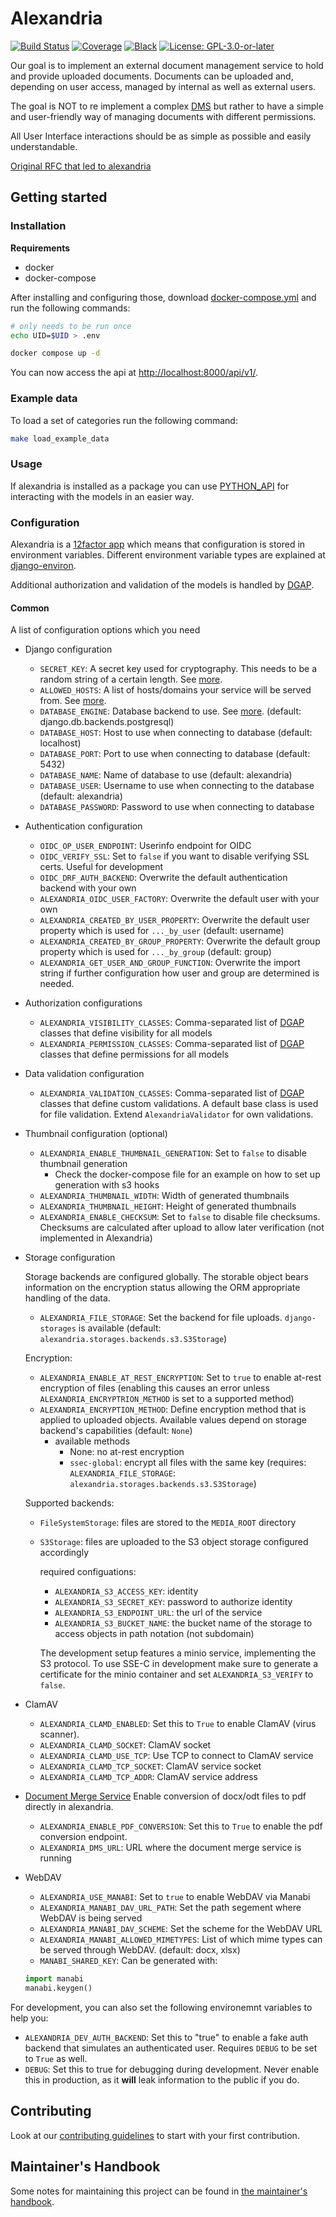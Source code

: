 # Alexandria

[![Build Status](https://github.com/projectcaluma/alexandria/workflows/Tests/badge.svg)](https://github.com/projectcaluma/alexandria/actions?query=workflow%3ATests)
[![Coverage](https://img.shields.io/badge/coverage-100%25-brightgreen.svg)](https://github.com/projectcaluma/alexandria/blob/master/pyproject.toml#L107)
[![Black](https://img.shields.io/badge/code%20style-black-000000.svg)](https://github.com/projectcaluma/alexandria)
[![License: GPL-3.0-or-later](https://img.shields.io/github/license/projectcaluma/alexandria)](https://spdx.org/licenses/GPL-3.0-or-later.html)

Our goal is to implement an external document management service to hold and provide uploaded documents.
Documents can be uploaded and, depending on user access, managed by internal as well as external users.

The goal is NOT to re implement a complex [DMS](https://en.wikipedia.org/wiki/Document_management_system) but rather to have a simple and user-friendly way of managing documents with different permissions.

All User Interface interactions should be as simple as possible and easily understandable.

[Original RFC that led to alexandria](docs/original_alexandria_rfc.md)

## Getting started

### Installation

**Requirements**

- docker
- docker-compose

After installing and configuring those, download [docker-compose.yml](https://raw.githubusercontent.com/projectcaluma/alexandria/master/docker-compose.yml) and run the following commands:

```bash
# only needs to be run once
echo UID=$UID > .env

docker compose up -d
```

You can now access the api at [http://localhost:8000/api/v1/](http://localhost:8000/api/v1/).

### Example data

To load a set of categories run the following command:

```bash
make load_example_data
```

### Usage

If alexandria is installed as a package you can use [PYTHON_API](PYTHON_API.md) for interacting with the models in an easier way.

### Configuration

Alexandria is a [12factor app](https://12factor.net/) which means that configuration is stored in environment variables.
Different environment variable types are explained at [django-environ](https://github.com/joke2k/django-environ#supported-types).

Additional authorization and validation of the models is handled by [DGAP](https://github.com/adfinis/django-generic-api-permissions/?tab=readme-ov-file#usage---for-people-deploying-a-dgap-equipped-app).

#### Common

A list of configuration options which you need

- Django configuration
  - `SECRET_KEY`: A secret key used for cryptography. This needs to be a random string of a certain length. See [more](https://docs.djangoproject.com/en/2.1/ref/settings/#std:setting-SECRET_KEY).
  - `ALLOWED_HOSTS`: A list of hosts/domains your service will be served from. See [more](https://docs.djangoproject.com/en/2.1/ref/settings/#allowed-hosts).
  - `DATABASE_ENGINE`: Database backend to use. See [more](https://docs.djangoproject.com/en/2.1/ref/settings/#std:setting-DATABASE-ENGINE). (default: django.db.backends.postgresql)
  - `DATABASE_HOST`: Host to use when connecting to database (default: localhost)
  - `DATABASE_PORT`: Port to use when connecting to database (default: 5432)
  - `DATABASE_NAME`: Name of database to use (default: alexandria)
  - `DATABASE_USER`: Username to use when connecting to the database (default: alexandria)
  - `DATABASE_PASSWORD`: Password to use when connecting to database
- Authentication configuration
  - `OIDC_OP_USER_ENDPOINT`: Userinfo endpoint for OIDC
  - `OIDC_VERIFY_SSL`: Set to `false` if you want to disable verifying SSL certs. Useful for development
  - `OIDC_DRF_AUTH_BACKEND`: Overwrite the default authentication backend with your own
  - `ALEXANDRIA_OIDC_USER_FACTORY`: Overwrite the default user with your own
  - `ALEXANDRIA_CREATED_BY_USER_PROPERTY`: Overwrite the default user property which is used for `..._by_user` (default: username)
  - `ALEXANDRIA_CREATED_BY_GROUP_PROPERTY`: Overwrite the default group property which is used for `..._by_group` (default: group)
  - `ALEXANDRIA_GET_USER_AND_GROUP_FUNCTION`: Overwrite the import string if further configuration how user and group are determined is needed.
- Authorization configurations
  - `ALEXANDRIA_VISIBILITY_CLASSES`: Comma-separated list of [DGAP](https://github.com/adfinis/django-generic-api-permissions/?tab=readme-ov-file#visibilities) classes that define visibility for all models
  - `ALEXANDRIA_PERMISSION_CLASSES`: Comma-separated list of [DGAP](https://github.com/adfinis/django-generic-api-permissions/?tab=readme-ov-file#permissions) classes that define permissions for all models
- Data validation configuration
  - `ALEXANDRIA_VALIDATION_CLASSES`: Comma-separated list of [DGAP](https://github.com/adfinis/django-generic-api-permissions/?tab=readme-ov-file#data-validation) classes that define custom validations. A default base class is used for file validation. Extend `AlexandriaValidator` for own validations.
- Thumbnail configuration (optional)

  - `ALEXANDRIA_ENABLE_THUMBNAIL_GENERATION`: Set to `false` to disable thumbnail generation
    - Check the docker-compose file for an example on how to set up generation with s3 hooks
  - `ALEXANDRIA_THUMBNAIL_WIDTH`: Width of generated thumbnails
  - `ALEXANDRIA_THUMBNAIL_HEIGHT`: Height of generated thumbnails
  - `ALEXANDRIA_ENABLE_CHECKSUM`: Set to `false` to disable file checksums. Checksums are calculated after upload to allow later verification (not implemented in Alexandria)

- Storage configuration

  Storage backends are configured globally. The storable object bears information on the encryption status allowing the ORM appropriate handling of the data.

  - `ALEXANDRIA_FILE_STORAGE`: Set the backend for file uploads. `django-storages` is available (default: `alexandria.storages.backends.s3.S3Storage`)

  Encryption:

  - `ALEXANDRIA_ENABLE_AT_REST_ENCRYPTION`: Set to `true` to enable at-rest encryption of files (enabling this causes an error unless `ALEXANDRIA_ENCRYPTRION_METHOD` is set to a supported method)
  - `ALEXANDRIA_ENCRYPTION_METHOD`: Define encryption method that is applied to uploaded objects. Available values depend on storage backend's capabilities (default: `None`)
    - available methods
      - None: no at-rest encryption
      - `ssec-global`: encrypt all files with the same key (requires: `ALEXANDRIA_FILE_STORAGE`: `alexandria.storages.backends.s3.S3Storage`)

  Supported backends:

  - `FileSystemStorage`: files are stored to the `MEDIA_ROOT` directory
  - `S3Storage`: files are uploaded to the S3 object storage configured accordingly

    required configuations:

    - `ALEXANDRIA_S3_ACCESS_KEY`: identity
    - `ALEXANDRIA_S3_SECRET_KEY`: password to authorize identity
    - `ALEXANDRIA_S3_ENDPOINT_URL`: the url of the service
    - `ALEXANDRIA_S3_BUCKET_NAME`: the bucket name of the storage to access objects in path notation (not subdomain)

    The development setup features a minio service, implementing the S3 protocol.
    To use SSE-C in development make sure to generate a certificate for the minio container and set `ALEXANDRIA_S3_VERIFY` to `false`.

- ClamAV

  - `ALEXANDRIA_CLAMD_ENABLED`: Set this to `True` to enable ClamAV (virus scanner).
  - `ALEXANDRIA_CLAMD_SOCKET`: ClamAV socket
  - `ALEXANDRIA_CLAMD_USE_TCP`: Use TCP to connect to ClamAV service
  - `ALEXANDRIA_CLAMD_TCP_SOCKET`: ClamAV service socket
  - `ALEXANDRIA_CLAMD_TCP_ADDR`: ClamAV service address

- [Document Merge Service](https://github.com/adfinis/document-merge-service)
  Enable conversion of docx/odt files to pdf directly in alexandria.

  - `ALEXANDRIA_ENABLE_PDF_CONVERSION`: Set this to `True` to enable the pdf conversion endpoint.
  - `ALEXANDRIA_DMS_URL`: URL where the document merge service is running

- WebDAV
  - `ALEXANDRIA_USE_MANABI`: Set to `true` to enable WebDAV via Manabi
  - `ALEXANDRIA_MANABI_DAV_URL_PATH`: Set the path segement where WebDAV is being served
  - `ALEXANDRIA_MANABI_DAV_SCHEME`: Set the scheme for the WebDAV URL
  - `ALEXANDRIA_MANABI_ALLOWED_MIMETYPES`: List of which mime types can be served through WebDAV. (default: docx, xlsx)
  - `MANABI_SHARED_KEY`: Can be generated with:
  ```py
  import manabi
  manabi.keygen()
  ```

For development, you can also set the following environemnt variables to help you:

- `ALEXANDRIA_DEV_AUTH_BACKEND`: Set this to "true" to enable a fake auth backend that simulates an authenticated user. Requires `DEBUG` to be set to `True` as well.
- `DEBUG`: Set this to true for debugging during development. Never enable this in production, as it **will** leak information to the public if you do.

## Contributing

Look at our [contributing guidelines](CONTRIBUTING.md) to start with your first contribution.

## Maintainer's Handbook

Some notes for maintaining this project can be found in [the maintainer's handbook](MAINTAINING.md).
